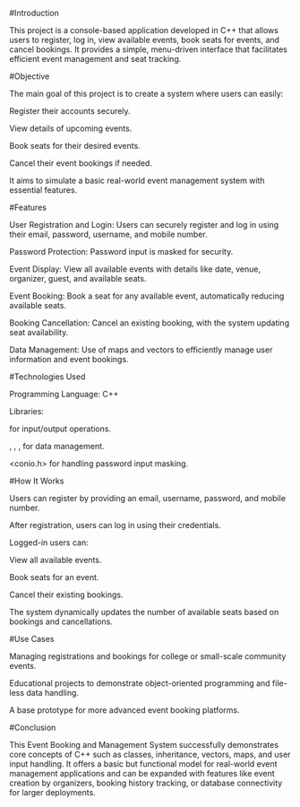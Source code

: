 #Introduction

This project is a console-based application developed in C++ that allows users to register, log in, view available events, book seats for events, and cancel bookings. It provides a simple, menu-driven interface that facilitates efficient event management and seat tracking.

#Objective

The main goal of this project is to create a system where users can easily:

Register their accounts securely.

View details of upcoming events.

Book seats for their desired events.

Cancel their event bookings if needed.

It aims to simulate a basic real-world event management system with essential features.

#Features

User Registration and Login: Users can securely register and log in using their email, password, username, and mobile number.

Password Protection: Password input is masked for security.

Event Display: View all available events with details like date, venue, organizer, guest, and available seats.

Event Booking: Book a seat for any available event, automatically reducing available seats.

Booking Cancellation: Cancel an existing booking, with the system updating seat availability.

Data Management: Use of maps and vectors to efficiently manage user information and event bookings.

#Technologies Used

Programming Language: C++

Libraries:

<iostream> for input/output operations.

<string>, <vector>, <map>, <tuple> for data management.

<conio.h> for handling password input masking.

#How It Works

Users can register by providing an email, username, password, and mobile number.

After registration, users can log in using their credentials.

Logged-in users can:

View all available events.

Book seats for an event.

Cancel their existing bookings.

The system dynamically updates the number of available seats based on bookings and cancellations.

#Use Cases

Managing registrations and bookings for college or small-scale community events.

Educational projects to demonstrate object-oriented programming and file-less data handling.

A base prototype for more advanced event booking platforms.

#Conclusion

This Event Booking and Management System successfully demonstrates core concepts of C++ such as classes, inheritance, vectors, maps, and user input handling. It offers a basic but functional model for real-world event management applications and can be expanded with features like event creation by organizers, booking history tracking, or database connectivity for larger deployments.
